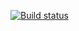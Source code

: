 [![Build status](https://ci.appveyor.com/api/projects/status/hwu7vl3p8w0m54ad?svg=true)](https://ci.appveyor.com/project/molottva/carddelivery)
